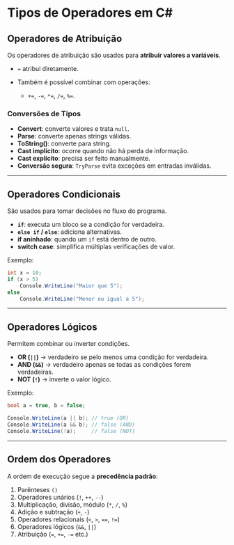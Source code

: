 # Tipos de Operadores em C#

##  Operadores de Atribuição

Os operadores de atribuição são usados para **atribuir valores a variáveis**.

* `=` atribui diretamente.
* Também é possível combinar com operações:

  * `+=`, `-=`, `*=`, `/=`, `%=`.

### Conversões de Tipos

* **Convert**: converte valores e trata `null`.
* **Parse**: converte apenas strings válidas.
* **ToString()**: converte para string.
* **Cast implícito**: ocorre quando não há perda de informação.
* **Cast explícito**: precisa ser feito manualmente.
* **Conversão segura**: `TryParse` evita exceções em entradas inválidas.

---

##  Operadores Condicionais

São usados para tomar decisões no fluxo do programa.

* **`if`**: executa um bloco se a condição for verdadeira.
* **`else if` / `else`**: adiciona alternativas.
* **if aninhado**: quando um `if` está dentro de outro.
* **switch case**: simplifica múltiplas verificações de valor.

Exemplo:

```csharp
int x = 10;
if (x > 5)
    Console.WriteLine("Maior que 5");
else
    Console.WriteLine("Menor ou igual a 5");
```

---

##  Operadores Lógicos

Permitem combinar ou inverter condições.

* **OR (`||`)** → verdadeiro se pelo menos uma condição for verdadeira.
* **AND (`&&`)** → verdadeiro apenas se todas as condições forem verdadeiras.
* **NOT (`!`)** → inverte o valor lógico.

Exemplo:

```csharp
bool a = true, b = false;

Console.WriteLine(a || b); // true (OR)
Console.WriteLine(a && b); // false (AND)
Console.WriteLine(!a);     // false (NOT)
```

---

##  Ordem dos Operadores

A ordem de execução segue a **precedência padrão**:

1. Parênteses `()`
2. Operadores unários (`!`, `++`, `--`)
3. Multiplicação, divisão, módulo (`*`, `/`, `%`)
4. Adição e subtração (`+`, `-`)
5. Operadores relacionais (`<`, `>`, `==`, `!=`)
6. Operadores lógicos (`&&`, `||`)
7. Atribuição (`=`, `+=`, `-=` etc.)
